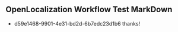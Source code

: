 ## OpenLocalization Workflow Test MarkDown
* d59e1468-9901-4e31-bd2d-6b7edc23d1b6 thanks!

<!--HONumber=Aug16_HO2-->


